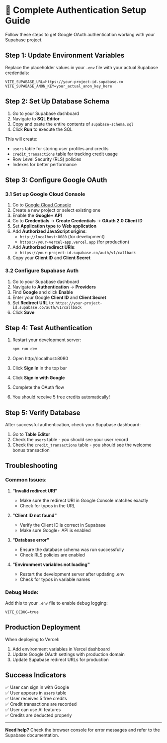 # 🔐 Complete Authentication Setup Guide

Follow these steps to get Google OAuth authentication working with your Supabase project.

## Step 1: Update Environment Variables

Replace the placeholder values in your `.env` file with your actual Supabase credentials:

```env
VITE_SUPABASE_URL=https://your-project-id.supabase.co
VITE_SUPABASE_ANON_KEY=your_actual_anon_key_here
```

## Step 2: Set Up Database Schema

1. Go to your Supabase dashboard
2. Navigate to **SQL Editor**
3. Copy and paste the entire contents of `supabase-schema.sql`
4. Click **Run** to execute the SQL

This will create:
- `users` table for storing user profiles and credits
- `credit_transactions` table for tracking credit usage
- Row Level Security (RLS) policies
- Indexes for better performance

## Step 3: Configure Google OAuth

### 3.1 Set up Google Cloud Console

1. Go to [Google Cloud Console](https://console.cloud.google.com/)
2. Create a new project or select existing one
3. Enable the **Google+ API**
4. Go to **Credentials** → **Create Credentials** → **OAuth 2.0 Client ID**
5. Set **Application type** to **Web application**
6. Add **Authorized JavaScript origins**:
   - `http://localhost:8080` (for development)
   - `https://your-vercel-app.vercel.app` (for production)
7. Add **Authorized redirect URIs**:
   - `https://your-project-id.supabase.co/auth/v1/callback`
8. Copy your **Client ID** and **Client Secret**

### 3.2 Configure Supabase Auth

1. Go to your Supabase dashboard
2. Navigate to **Authentication** → **Providers**
3. Find **Google** and click **Enable**
4. Enter your Google **Client ID** and **Client Secret**
5. Set **Redirect URL** to: `https://your-project-id.supabase.co/auth/v1/callback`
6. Click **Save**

## Step 4: Test Authentication

1. Restart your development server:
   ```bash
   npm run dev
   ```

2. Open http://localhost:8080
3. Click **Sign In** in the top bar
4. Click **Sign in with Google**
5. Complete the OAuth flow
6. You should receive 5 free credits automatically!

## Step 5: Verify Database

After successful authentication, check your Supabase dashboard:

1. Go to **Table Editor**
2. Check the `users` table - you should see your user record
3. Check the `credit_transactions` table - you should see the welcome bonus transaction

## Troubleshooting

### Common Issues:

1. **"Invalid redirect URI"**
   - Make sure the redirect URI in Google Console matches exactly
   - Check for typos in the URL

2. **"Client ID not found"**
   - Verify the Client ID is correct in Supabase
   - Make sure Google+ API is enabled

3. **"Database error"**
   - Ensure the database schema was run successfully
   - Check RLS policies are enabled

4. **"Environment variables not loading"**
   - Restart the development server after updating .env
   - Check for typos in variable names

### Debug Mode:

Add this to your `.env` file to enable debug logging:
```env
VITE_DEBUG=true
```

## Production Deployment

When deploying to Vercel:

1. Add environment variables in Vercel dashboard
2. Update Google OAuth settings with production domain
3. Update Supabase redirect URLs for production

## Success Indicators

✅ User can sign in with Google  
✅ User appears in `users` table  
✅ User receives 5 free credits  
✅ Credit transactions are recorded  
✅ User can use AI features  
✅ Credits are deducted properly  

---

**Need help?** Check the browser console for error messages and refer to the Supabase documentation.
